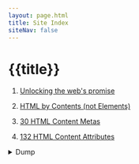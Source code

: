 ```yaml
---
layout: page.html
title: Site Index
siteNav: false
---
```


# {{title}}

1. [Unlocking the web's promise](/en/promise/)

2. [HTML by Contents (not Elements)](/en/html-resource/)

3. [30 HTML Content Metas](/en/html-content-metas/)

4. [132 HTML Content Attributes](/en/html-content-metas/)

<details>
<summary>Dump</summary>

{% for post in collections.all %}

- [{{post.data.title}}]({{post.url}})

{% endfor %}
</details>
